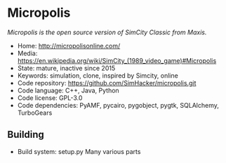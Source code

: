 # Micropolis

_Micropolis is the open source version of SimCity Classic from Maxis._

- Home: http://micropolisonline.com/
- Media: <https://en.wikipedia.org/wiki/SimCity_(1989_video_game)#Micropolis>
- State: mature, inactive since 2015
- Keywords: simulation, clone, inspired by Simcity, online
- Code repository: https://github.com/SimHacker/micropolis.git
- Code language: C++, Java, Python
- Code license: GPL-3.0
- Code dependencies: PyAMF, pycairo, pygobject, pygtk, SQLAlchemy, TurboGears

## Building

- Build system: setup.py
Many various parts